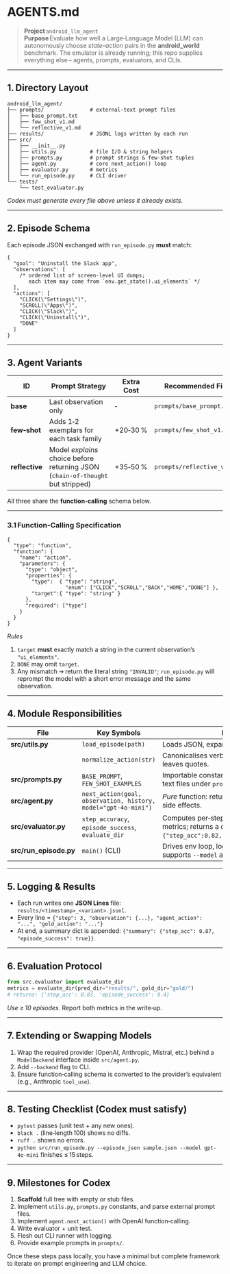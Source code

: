 # AGENTS.md

> **Project** `android_llm_agent` \
> **Purpose** Evaluate how well a Large‑Language Model (LLM) can autonomously choose *state–action* pairs in the **android\_world** benchmark. The emulator is already running; this repo supplies everything else – agents, prompts, evaluators, and CLIs.

---

## 1. Directory Layout

```
android_llm_agent/
├── prompts/               # external‑text prompt files
│   ├── base_prompt.txt
│   ├── few_shot_v1.md
│   └── reflective_v1.md
├── results/               # JSONL logs written by each run
├── src/
│   ├── __init__.py
│   ├── utils.py           # file I/O & string helpers
│   ├── prompts.py         # prompt strings & few‑shot tuples
│   ├── agent.py           # core next_action() loop
│   ├── evaluator.py       # metrics
│   └── run_episode.py     # CLI driver
└── tests/
    └── test_evaluator.py
```

*Codex must generate every file above unless it already exists.*

---

## 2. Episode Schema

Each episode JSON exchanged with `run_episode.py` **must** match:

```jsonc
{
  "goal": "Uninstall the Slack app",
  "observations": [
    /* ordered list of screen‑level UI dumps;
       each item may come from `env.get_state().ui_elements` */
  ],
  "actions": [
    "CLICK(\"Settings\")",
    "SCROLL(\"Apps\")",
    "CLICK(\"Slack\")",
    "CLICK(\"Uninstall\")",
    "DONE"
  ]
}
```

---

## 3. Agent Variants

| ID             | Prompt Strategy                                                                 | Extra Cost | Recommended File           |
| -------------- | ------------------------------------------------------------------------------- | ---------- | -------------------------- |
| **base**       | Last observation only                                                           | ‑          | `prompts/base_prompt.txt`  |
| **few‑shot**   | Adds 1‑2 exemplars for each task family                                         | +20‑30 %   | `prompts/few_shot_v1.md`   |
| **reflective** | Model *explains* choice before returning JSON (`chain‑of‑thought` but stripped) | +35‑50 %   | `prompts/reflective_v1.md` |

All three share the **function‑calling** schema below.

---

### 3.1 Function‑Calling Specification

```jsonc
{
  "type": "function",
  "function": {
    "name": "action",
    "parameters": {
      "type": "object",
      "properties": {
        "type":  { "type": "string",
                   "enum": ["CLICK","SCROLL","BACK","HOME","DONE"] },
        "target":{ "type": "string" }
      },
      "required": ["type"]
    }
  }
}
```

*Rules*

1. `target` **must** exactly match a string in the current observation’s `"ui_elements"`.
2. `DONE` may omit `target`.
3. Any mismatch → return the literal string `"INVALID"`; `run_episode.py` will reprompt the model with a short error message and the same observation.

---

## 4. Module Responsibilities

| File                    | Key Symbols                                                    | Notes                                                                                                     |
| ----------------------- | -------------------------------------------------------------- | --------------------------------------------------------------------------------------------------------- |
| **src/utils.py**        | `load_episode(path)`                                           | Loads JSON, expands `~`, validates keys.                                                                  |
|                         | `normalize_action(str)`                                        | Canonicalises verbs, strips whitespace, leaves quotes.                                                    |
| **src/prompts.py**      | `BASE_PROMPT`, `FEW_SHOT_EXAMPLES`                             | Importable constants; also reads external text files under `prompts/`.                                    |
| **src/agent.py**        | `next_action(goal, observation, history, model="gpt-4o-mini")` | *Pure* function: returns one action string, no side effects.                                              |
| **src/evaluator.py**    | `step_accuracy`, `episode_success`, `evaluate_dir`             | Computes per‑step and per‑episode metrics; returns a dict like `{"step_acc":0.82,"episode_success":0.5}`. |
| **src/run\_episode.py** | `main()` (CLI)                                                 | Drives env loop, logs to `results/*.jsonl`, supports `--model` and `--prompt_variant`.                    |

---

## 5. Logging & Results

* Each run writes one **JSON Lines** file: `results/<timestamp>_<variant>.jsonl`.
* Every line = `{"step": 3, "observation": {...}, "agent_action": "...", "gold_action": "..."}`
* At end, a summary dict is appended: `{"summary": {"step_acc": 0.87, "episode_success": true}}`.

---

## 6. Evaluation Protocol

```python
from src.evaluator import evaluate_dir
metrics = evaluate_dir(pred_dir="results/", gold_dir="gold/")
# returns: {'step_acc': 0.83, 'episode_success': 0.4}
```

*Use ≥ 10 episodes.*
Report both metrics in the write‑up.

---

## 7. Extending or Swapping Models

1. Wrap the required provider (OpenAI, Anthropic, Mistral, etc.) behind a `ModelBackend` interface inside `src/agent.py`.
2. Add `--backend` flag to CLI.
3. Ensure function‑calling schema is converted to the provider’s equivalent (e.g., Anthropic `tool_use`).

---

## 8. Testing Checklist (Codex must satisfy)

* `pytest` passes (unit test + any new ones).
* `black .` (line‑length 100) shows no diffs.
* `ruff .` shows no errors.
* `python src/run_episode.py --episode_json sample.json --model gpt-4o-mini` finishes ≤ 15 steps.

---

## 9. Milestones for Codex

1. **Scaffold** full tree with empty or stub files.
2. Implement `utils.py`, `prompts.py` constants, and parse external prompt files.
3. Implement `agent.next_action()` with OpenAI function‑calling.
4. Write evaluator + unit test.
5. Flesh out CLI runner with logging.
6. Provide example prompts in `prompts/`.

Once these steps pass locally, you have a minimal but complete framework to iterate on prompt engineering and LLM choice.
